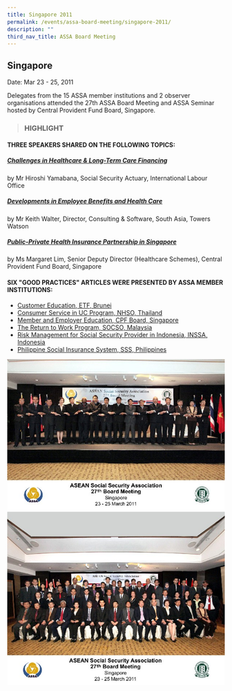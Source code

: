 ```yaml
---
title: Singapore 2011
permalink: /events/assa-board-meeting/singapore-2011/
description: ""
third_nav_title: ASSA Board Meeting
---
```

## Singapore
Date: Mar 23 - 25, 2011

Delegates from the 15 ASSA member institutions and 2 observer organisations attended the 27th ASSA Board Meeting and ASSA Seminar hosted by Central Provident Fund Board, Singapore.


> ### HIGHLIGHT

#### THREE SPEAKERS SHARED ON THE FOLLOWING TOPICS:
##### [Challenges in Healthcare & Long-Term Care Financing](/files/ASSA%20Board%20Meeting/Singapore%202011/Challenges%20in%20Healthcare%20&%20Long-Term%20Care%20Financing.pdf)
by Mr Hiroshi Yamabana, Social Security Actuary, International Labour Office

##### [Developments in Employee Benefits and Health Care](/files/ASSA%20Board%20Meeting/Singapore%202011/Developments%20in%20Employee%20Benefits%20and%20Health%20Care.pdf)
by Mr Keith Walter, Director, Consulting & Software, South Asia, Towers Watson

##### [Public-Private Health Insurance Partnership in Singapore](/files/ASSA%20Board%20Meeting/Singapore%202011/Public-Private%20Health%20Insurance%20Partnership%20in%20Singapore.pdf)
by Ms Margaret Lim, Senior Deputy Director (Healthcare Schemes), Central Provident Fund Board, Singapore

#### SIX "GOOD PRACTICES" ARTICLES WERE PRESENTED BY ASSA MEMBER INSTITUTIONS:
* [Customer Education, ETF, Brunei](/files/ASSA%20Board%20Meeting/Singapore%202011/Customer%20Education,%20ETF,%20Brunei.pdf)
* [Consumer Service in UC Program, NHSO, Thailand](/files/ASSA%20Board%20Meeting/Singapore%202011/Consumer%20Service%20in%20UC%20Program,%20NHSO,%20Thailand.pdf)
* [Member and Employer Education, CPF Board, Singapore](/files/ASSA%20Board%20Meeting/Singapore%202011/Member%20and%20Employer%20Education,%20CPF%20Board,%20Singapore.pdf)
* [The Return to Work Program, SOCSO, Malaysia](/files/ASSA%20Board%20Meeting/Singapore%202011/The%20Return%20to%20Work%20Program,%20SOCSO,%20Malaysia.pdf)
* [Risk Management for Social Security Provider in Indonesia, INSSA, Indonesia](/files/ASSA%20Board%20Meeting/Singapore%202011/Risk%20Management%20for%20Social%20Security%20Provider%20in%20Indonesia,%20INSSA,%20Indonesia.pdf)
* [Philippine Social Insurance System, SSS, Philippines](/files/ASSA%20Board%20Meeting/Singapore%202011/Philippine%20Social%20Insurance%20System,%20SSS,%20Philippines.pdf)


![](/images/Board%20Meeting/Singapore%202011/Singapore-2011-1.jpg)
